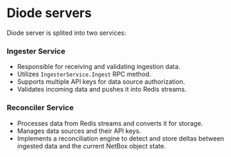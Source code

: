 # Diode servers

Diode server is splited into two services:

### Ingester Service

- Responsible for receiving and validating ingestion data.
- Utilizes `IngesterService.Ingest` RPC method.
- Supports multiple API keys for data source authorization.
- Validates incoming data and pushes it into Redis streams.

### Reconciler Service

- Processes data from Redis streams and converts it for storage.
- Manages data sources and their API keys.
- Implements a reconciliation engine to detect and store deltas between ingested data and the current NetBox object state.
